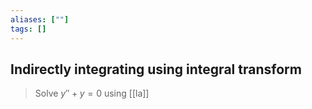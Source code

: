```yaml
---
aliases: [""]
tags: []
---
```


## Indirectly integrating using integral transform

> Solve $y''+y=0$ using [[la]]
